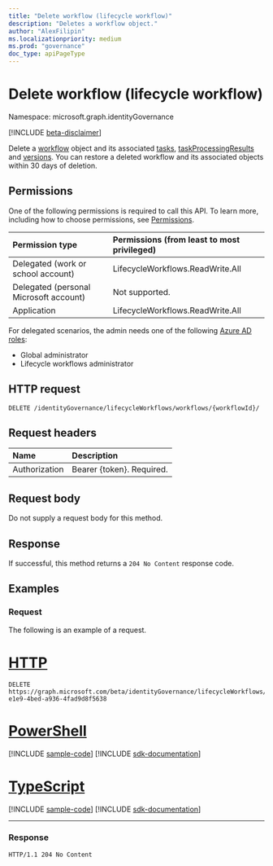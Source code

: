 ```yaml
---
title: "Delete workflow (lifecycle workflow)"
description: "Deletes a workflow object."
author: "AlexFilipin"
ms.localizationpriority: medium
ms.prod: "governance"
doc_type: apiPageType
---
```


# Delete workflow (lifecycle workflow)

Namespace: microsoft.graph.identityGovernance

[!INCLUDE [beta-disclaimer](../../includes/beta-disclaimer.md)]

Delete a [workflow](../resources/identitygovernance-workflow.md) object and its associated [tasks](../resources/identitygovernance-task.md), [taskProcessingResults](../resources/identitygovernance-taskprocessingresult.md) and [versions](../resources/identitygovernance-workflowversion.md). You can restore a deleted workflow and its associated objects within 30 days of deletion.

## Permissions

One of the following permissions is required to call this API. To learn more, including how to choose permissions, see [Permissions](/graph/permissions-reference).

|Permission type|Permissions (from least to most privileged)|
|:---|:---|
|Delegated (work or school account)|LifecycleWorkflows.ReadWrite.All|
|Delegated (personal Microsoft account)|Not supported.|
|Application|LifecycleWorkflows.ReadWrite.All|

For delegated scenarios, the admin needs one of the following [Azure AD roles](/azure/active-directory/users-groups-roles/directory-assign-admin-roles#available-roles):

- Global administrator
- Lifecycle workflows administrator

## HTTP request

<!-- {
  "blockType": "ignored"
}
-->
``` http
DELETE /identityGovernance/lifecycleWorkflows/workflows/{workflowId}/
```

## Request headers

|Name|Description|
|:---|:---|
|Authorization|Bearer {token}. Required.|

## Request body

Do not supply a request body for this method.

## Response

If successful, this method returns a `204 No Content` response code.

## Examples

### Request

The following is an example of a request.

# [HTTP](#tab/http)
<!-- {
  "blockType": "request",
  "name": "lifecycleworkflows_delete_workflow"
}
-->
``` http
DELETE https://graph.microsoft.com/beta/identityGovernance/lifecycleWorkflows/workflows/4c9c57b9-e1e9-4bed-a936-4fad9d8f5638
```

# [PowerShell](#tab/powershell)
[!INCLUDE [sample-code](../includes/snippets/powershell/lifecycleworkflows-delete-workflow-powershell-snippets.md)]
[!INCLUDE [sdk-documentation](../includes/snippets/snippets-sdk-documentation-link.md)]

# [TypeScript](#tab/typescript)
[!INCLUDE [sample-code](../includes/snippets/typescript/lifecycleworkflows-delete-workflow-typescript-snippets.md)]
[!INCLUDE [sdk-documentation](../includes/snippets/snippets-sdk-documentation-link.md)]

---


### Response

<!-- {
  "blockType": "response",
  "truncated": true
}
-->
``` http
HTTP/1.1 204 No Content
```
